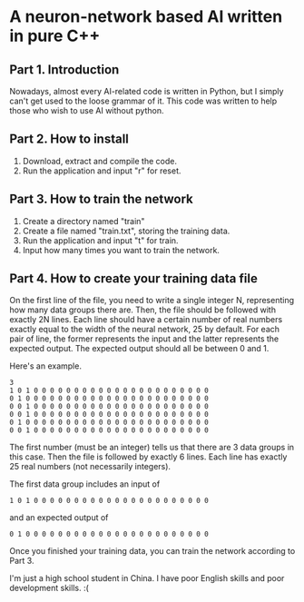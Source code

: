 # A neuron-network based AI written in pure C++

## Part 1. Introduction
Nowadays, almost every AI-related code is written in Python, but I simply can't get used to the loose grammar of it. This code was written to help those who wish to use AI without python.

## Part 2. How to install
1. Download, extract and compile the code.
2. Run the application and input "r" for reset.

## Part 3. How to train the network
1. Create a directory named "train"
2. Create a file named "train.txt", storing the training data.
3. Run the application and input "t" for train.
4. Input how many times you want to train the network.

## Part 4. How to create your training data file
On the first line of the file, you need to write a single integer N, representing how many data groups there are.
Then, the file should be followed with exactly 2N lines. Each line should have a certain number of real numbers exactly equal to the width of the neural network, 25 by default. For each pair of line, the former represents the input and the latter represents the expected output. The expected output should all be between 0 and 1.

Here's an example.

```
3 
1 0 1 0 0 0 0 0 0 0 0 0 0 0 0 0 0 0 0 0 0 0 0 0 0 
0 1 0 0 0 0 0 0 0 0 0 0 0 0 0 0 0 0 0 0 0 0 0 0 0 
0 0 1 0 0 0 0 0 0 0 0 0 0 0 0 0 0 0 0 0 0 0 0 0 0 
0 0 1 0 0 0 0 0 0 0 0 0 0 0 0 0 0 0 0 0 0 0 0 0 0 
0 1 0 0 0 0 0 0 0 0 0 0 0 0 0 0 0 0 0 0 0 0 0 0 0 
0 0 1 0 0 0 0 0 0 0 0 0 0 0 0 0 0 0 0 0 0 0 0 0 0 
```

The first number (must be an integer) tells us that there are 3 data groups in this case. Then the file is followed by exactly 6 lines. Each line has exactly 25 real numbers (not necessarily integers).

The first data group includes an input of 

`1 0 1 0 0 0 0 0 0 0 0 0 0 0 0 0 0 0 0 0 0 0 0 0 0`

and an expected output of 

`0 1 0 0 0 0 0 0 0 0 0 0 0 0 0 0 0 0 0 0 0 0 0 0 0`

Once you finished your training data, you can train the network according to Part 3.

I'm just a high school student in China. I have poor English skills and poor development skills. :(
